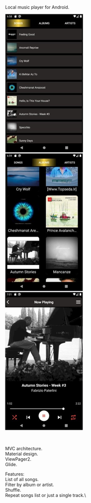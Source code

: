 Local music player for Android.

![alt text](https://github.com/mehrdadhadifar/Musighy/blob/master/musicPlayer1.jpg?raw=true) &nbsp;&nbsp;&nbsp; ![alt text](https://github.com/mehrdadhadifar/Musighy/blob/master/musicPlayer2.jpg?raw=true) &nbsp;&nbsp;&nbsp; ![alt text](https://github.com/mehrdadhadifar/Musighy/blob/master/musicPlayer3.jpg?raw=true)

\
\
MVC architecture.\
Material design.\
ViewPager2.\
Glide.

Features:\
List of all songs.\
Filter by album or artist.\
Shuffle.\
Repeat songs list or just a single track.\

